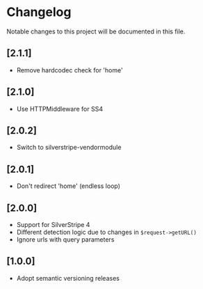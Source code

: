 # Changelog

Notable changes to this project will be documented in this file.

## [2.1.1]

- Remove hardcodec check for 'home'


## [2.1.0]

- Use HTTPMiddleware for SS4


## [2.0.2]

- Switch to silverstripe-vendormodule


## [2.0.1]

- Don't redirect 'home' (endless loop)


## [2.0.0]

- Support for SilverStripe 4
- Different detection logic due to changes in `$request->getURL()`
- Ignore urls with query parameters


## [1.0.0]

- Adopt semantic versioning releases
